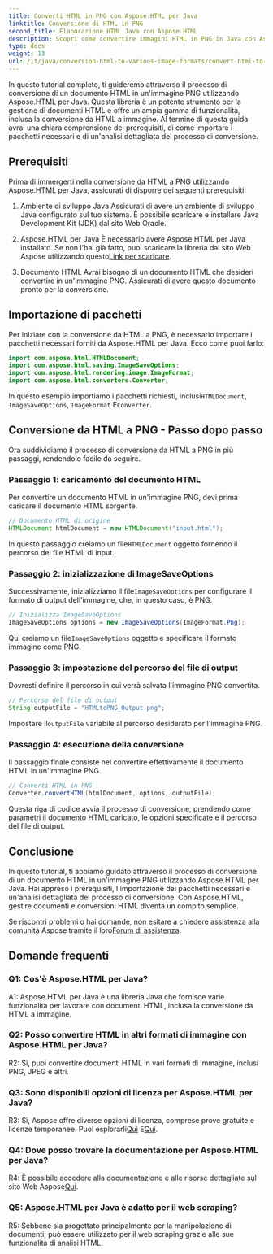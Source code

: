 ```yaml
---
title: Converti HTML in PNG con Aspose.HTML per Java
linktitle: Conversione di HTML in PNG
second_title: Elaborazione HTML Java con Aspose.HTML
description: Scopri come convertire immagini HTML in PNG in Java con Aspose.HTML. Una guida completa con istruzioni passo passo.
type: docs
weight: 13
url: /it/java/conversion-html-to-various-image-formats/convert-html-to-png/
---
```

In questo tutorial completo, ti guideremo attraverso il processo di conversione di un documento HTML in un'immagine PNG utilizzando Aspose.HTML per Java. Questa libreria è un potente strumento per la gestione di documenti HTML e offre un'ampia gamma di funzionalità, inclusa la conversione da HTML a immagine. Al termine di questa guida avrai una chiara comprensione dei prerequisiti, di come importare i pacchetti necessari e di un'analisi dettagliata del processo di conversione.

## Prerequisiti

Prima di immergerti nella conversione da HTML a PNG utilizzando Aspose.HTML per Java, assicurati di disporre dei seguenti prerequisiti:

1. Ambiente di sviluppo Java
Assicurati di avere un ambiente di sviluppo Java configurato sul tuo sistema. È possibile scaricare e installare Java Development Kit (JDK) dal sito Web Oracle.

2. Aspose.HTML per Java
 È necessario avere Aspose.HTML per Java installato. Se non l'hai già fatto, puoi scaricare la libreria dal sito Web Aspose utilizzando questo[Link per scaricare](https://releases.aspose.com/html/java/).

3. Documento HTML
Avrai bisogno di un documento HTML che desideri convertire in un'immagine PNG. Assicurati di avere questo documento pronto per la conversione.

## Importazione di pacchetti

Per iniziare con la conversione da HTML a PNG, è necessario importare i pacchetti necessari forniti da Aspose.HTML per Java. Ecco come puoi farlo:

```java
import com.aspose.html.HTMLDocument;
import com.aspose.html.saving.ImageSaveOptions;
import com.aspose.html.rendering.image.ImageFormat;
import com.aspose.html.converters.Converter;
```

 In questo esempio importiamo i pacchetti richiesti, inclusi`HTMLDocument`, `ImageSaveOptions`, `ImageFormat` E`Converter`.

## Conversione da HTML a PNG - Passo dopo passo

Ora suddividiamo il processo di conversione da HTML a PNG in più passaggi, rendendolo facile da seguire.

### Passaggio 1: caricamento del documento HTML

Per convertire un documento HTML in un'immagine PNG, devi prima caricare il documento HTML sorgente.

```java
// Documento HTML di origine
HTMLDocument htmlDocument = new HTMLDocument("input.html");
```

 In questo passaggio creiamo un file`HTMLDocument` oggetto fornendo il percorso del file HTML di input.

### Passaggio 2: inizializzazione di ImageSaveOptions

 Successivamente, inizializziamo il file`ImageSaveOptions` per configurare il formato di output dell'immagine, che, in questo caso, è PNG.

```java
// Inizializza ImageSaveOptions
ImageSaveOptions options = new ImageSaveOptions(ImageFormat.Png);
```

 Qui creiamo un file`ImageSaveOptions` oggetto e specificare il formato immagine come PNG.

### Passaggio 3: impostazione del percorso del file di output

Dovresti definire il percorso in cui verrà salvata l'immagine PNG convertita.

```java
// Percorso del file di output
String outputFile = "HTMLtoPNG_Output.png";
```

 Impostare il`outputFile` variabile al percorso desiderato per l'immagine PNG.

### Passaggio 4: esecuzione della conversione

Il passaggio finale consiste nel convertire effettivamente il documento HTML in un'immagine PNG.

```java
// Converti HTML in PNG
Converter.convertHTML(htmlDocument, options, outputFile);
```

Questa riga di codice avvia il processo di conversione, prendendo come parametri il documento HTML caricato, le opzioni specificate e il percorso del file di output.

## Conclusione

In questo tutorial, ti abbiamo guidato attraverso il processo di conversione di un documento HTML in un'immagine PNG utilizzando Aspose.HTML per Java. Hai appreso i prerequisiti, l'importazione dei pacchetti necessari e un'analisi dettagliata del processo di conversione. Con Aspose.HTML, gestire documenti e conversioni HTML diventa un compito semplice.

 Se riscontri problemi o hai domande, non esitare a chiedere assistenza alla comunità Aspose tramite il loro[Forum di assistenza](https://forum.aspose.com/).

## Domande frequenti

### Q1: Cos'è Aspose.HTML per Java?

A1: Aspose.HTML per Java è una libreria Java che fornisce varie funzionalità per lavorare con documenti HTML, inclusa la conversione da HTML a immagine.

### Q2: Posso convertire HTML in altri formati di immagine con Aspose.HTML per Java?

R2: Sì, puoi convertire documenti HTML in vari formati di immagine, inclusi PNG, JPEG e altri.

### Q3: Sono disponibili opzioni di licenza per Aspose.HTML per Java?

 R3: Sì, Aspose offre diverse opzioni di licenza, comprese prove gratuite e licenze temporanee. Puoi esplorarli[Qui](https://purchase.aspose.com/buy) E[Qui](https://purchase.aspose.com/temporary-license/).

### Q4: Dove posso trovare la documentazione per Aspose.HTML per Java?

 R4: È possibile accedere alla documentazione e alle risorse dettagliate sul sito Web Aspose[Qui](https://reference.aspose.com/html/java/).

### Q5: Aspose.HTML per Java è adatto per il web scraping?

R5: Sebbene sia progettato principalmente per la manipolazione di documenti, può essere utilizzato per il web scraping grazie alle sue funzionalità di analisi HTML.